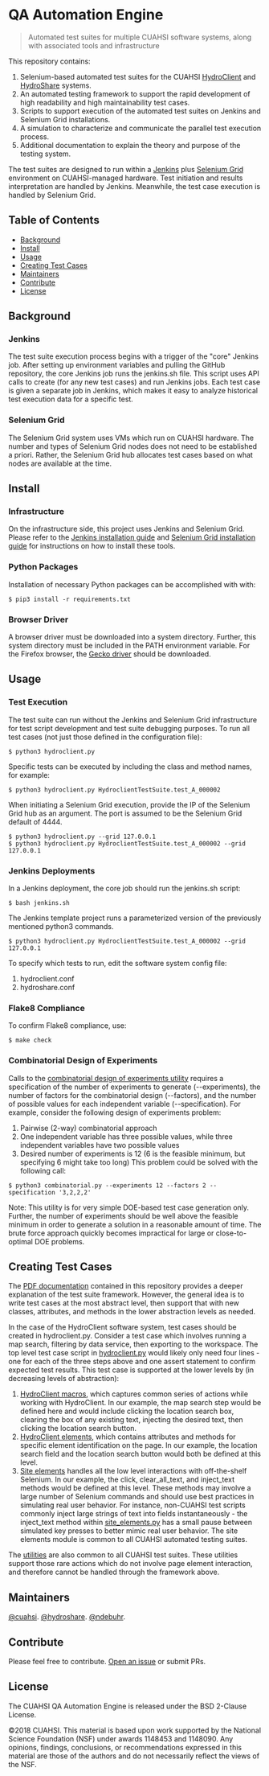# QA Automation Engine

> Automated test suites for multiple CUAHSI software systems, along with associated tools and infrastructure

This repository contains:

1. Selenium-based automated test suites for the CUAHSI [HydroClient](http://data.cuahsi.org) and [HydroShare](http://hydroshare.org) systems.
2. An automated testing framework to support the rapid development of high readability and high maintainability test cases.
3. Scripts to support execution of the automated test suites on Jenkins and Selenium Grid installations.
4. A simulation to characterize and communicate the parallel test execution process.
5. Additional documentation to explain the theory and purpose of the testing system.

The test suites are designed to run within a [Jenkins](https://jenkins.io/) plus [Selenium Grid](http://www.seleniumhq.org/) environment on CUAHSI-managed hardware.  Test initiation and results interpretation are handled by Jenkins.  Meanwhile, the test case execution is handled by Selenium Grid.  

## Table of Contents

- [Background](#background)
- [Install](#install)
- [Usage](#usage)
- [Creating Test Cases](#creating-test-cases)
- [Maintainers](#maintainers)
- [Contribute](#contribute)
- [License](#license)

## Background

### Jenkins
The test suite execution process begins with a trigger of the "core" Jenkins job.  After setting up environment variables and pulling the GitHub repository, the core Jenkins job runs the jenkins.sh file.  This script uses API calls to create (for any new test cases) and run Jenkins jobs.  Each test case is given a separate job in Jenkins, which makes it easy to analyze historical test execution data for a specific test.  

### Selenium Grid
The Selenium Grid system uses VMs which run on CUAHSI hardware.  The number and types of Selenium Grid nodes does not need to be established a priori.  Rather, the Selenium Grid hub allocates test cases based on what nodes are available at the time.

## Install

### Infrastructure
On the infrastructure side, this project uses Jenkins and Selenium Grid. Please refer to the [Jenkins installation guide](https://wiki.jenkins.io/display/JENKINS/Installing+Jenkins+on+Ubuntu) and [Selenium Grid installation guide](https://github.com/SeleniumHQ/selenium/wiki/Grid2) for instructions on how to install these tools.

### Python Packages
Installation of necessary Python packages can be accomplished with with:
```
$ pip3 install -r requirements.txt
```

### Browser Driver
A browser driver must be downloaded into a system directory.  Further, this system directory must be included in the PATH environment variable.  For the Firefox browser, the [Gecko driver](https://github.com/mozilla/geckodriver/releases) should be downloaded.


## Usage

### Test Execution
The test suite can run without the Jenkins and Selenium Grid infrastructure for test script development and test suite debugging purposes.  To run all test cases (not just those defined in the configuration file):
```
$ python3 hydroclient.py
```
Specific tests can be executed by including the class and method names, for example:
```
$ python3 hydroclient.py HydroclientTestSuite.test_A_000002
```
When initiating a Selenium Grid execution, provide the IP of the Selenium Grid hub as an argument.  The port is assumed to be the Selenium Grid default of 4444.
```
$ python3 hydroclient.py --grid 127.0.0.1
$ python3 hydroclient.py HydroclientTestSuite.test_A_000002 --grid 127.0.0.1
```

### Jenkins Deployments
In a Jenkins deployment, the core job should run the jenkins.sh script:
```
$ bash jenkins.sh
```
The Jenkins template project runs a parameterized version of the previously mentioned python3 commands.
```
$ python3 hydroclient.py HydroclientTestSuite.test_A_000002 --grid 127.0.0.1
```
To specify which tests to run, edit the software system config file:
1) hydroclient.conf
2) hydroshare.conf

### Flake8 Compliance
To confirm Flake8 compliance, use:
```
$ make check
```

### Combinatorial Design of Experiments
Calls to the [combinatorial design of experiments utility](doe/combinatorial-doe/combinatorial.py) requires a specification of the number of experiments to generate (--experiments), the number of factors for the combinatorial design (--factors), and the number of possible values for each independent variable (--specification).  For example, consider the following design of experiments problem:
1) Pairwise (2-way) combinatorial approach
2) One independent variable has three possible values, while three independent variables have two possible values
3) Desired number of experiments is 12 (6 is the feasible minimum, but specifying 6 might take too long)
This problem could be solved with the following call:
```
$ python3 combinatorial.py --experiments 12 --factors 2 --specification '3,2,2,2'
```
Note: This utility is for very simple DOE-based test case generation only.  Further, the number of experiments should be well above the feasible minimum in order to generate a solution in a reasonable amount of time.  The brute force approach quickly becomes impractical for large or close-to-optimal DOE problems.

## Creating Test Cases
The [PDF documentation](documentation/beta-release/CUAHSIAutomatedTestingEngineBeta.pdf) contained in this repository provides a deeper explanation of the test suite framework.  However, the general idea is to write test cases at the most abstract level, then support that with new classes, attributes, and methods in the lower abstraction levels as needed.

In the case of the HydroClient software system, test cases should be created in hydroclient.py.  Consider a test case which involves running a map search, filtering by data service, then exporting to the workspace.  The top level test case script in [hydroclient.py](hydroclient.py) would likely only need four lines - one for each of the three steps above and one assert statement to confirm expected test results.  This test case is supported at the lower levels by (in decreasing levels of abstraction):

1) [HydroClient macros](hc_macros.py), which captures common series of actions while working with HydroClient.  In our example, the map search step would be defined here and would include clicking the location search box, clearing the box of any existing text, injecting the desired text, then clicking the location search button.
2) [HydroClient elements](hc_elements.py), which contains attributes and methods for specific element identification on the page.  In our example, the location search field and the location search button would both be defined at this level.
3) [Site elements](site_elements.py) handles all the low level interactions with off-the-shelf Selenium.  In our example, the click, clear_all_text, and inject_text methods would be defined at this level.  These methods may involve a large number of Selenium commands and should use best practices in simulating real user behavior.  For instance, non-CUAHSI test scripts commonly inject large strings of text into fields instantaneously - the inject_text method within [site_elements.py](site_elements.py) has a small pause between simulated key presses to better mimic real user behavior.  The site elements module is common to all CUAHSI automated testing suites.

The [utilities](utils.py) are also common to all CUAHSI test suites.  These utilities support those rare actions which do not involve page element interaction, and therefore cannot be handled through the framework above.

## Maintainers

[@cuahsi](https://github.com/cuahsi).
[@hydroshare](https://github.com/hydroshare).
[@ndebuhr](https://github.com/ndebuhr).

## Contribute

Please feel free to contribute.  [Open an issue](https://github.com/ndebuhr/cuahsi-qa-automation-engine/issues/new) or submit PRs.

## License

The CUAHSI QA Automation Engine is released under the BSD 2-Clause License.

©2018 CUAHSI. This material is based upon work supported by the National Science Foundation (NSF) under awards 1148453 and 1148090. Any opinions, findings, conclusions, or recommendations expressed in this material are those of the authors and do not necessarily reflect the views of the NSF.

